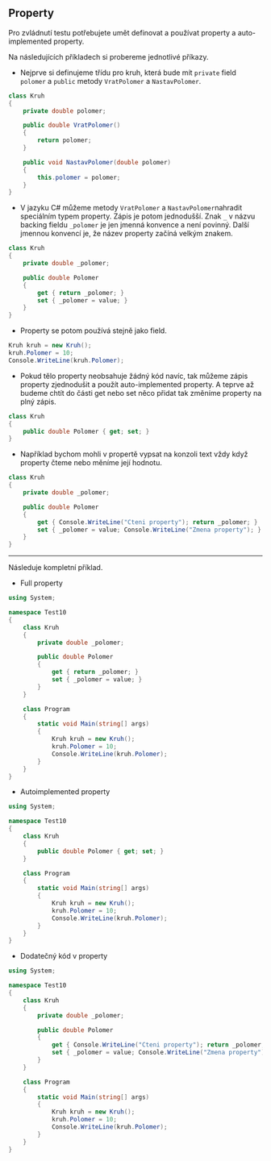 ## Property 

Pro zvládnutí testu potřebujete umět definovat a používat property a auto-implemented property. 

Na následujících příkladech si probereme jednotlivé příkazy. 

* Nejprve si definujeme třídu pro kruh, která bude mít `private` field `polomer` a `public` metody `VratPolomer` a `NastavPolomer`.
```cs 
class Kruh
{
    private double polomer;

    public double VratPolomer()
    {
        return polomer;
    }

    public void NastavPolomer(double polomer)
    {
        this.polomer = polomer;
    }
}
```
* V jazyku C# můžeme metody `VratPolomer` a `NastavPolomer`nahradit speciálním typem property. Zápis je potom jednodušší. Znak `_` v názvu backing fieldu `_polomer` je jen jmenná konvence a není povinný. Další jmennou konvencí je, že název property začíná velkým znakem.
```cs 
class Kruh
{
    private double _polomer;

    public double Polomer
    {
        get { return _polomer; }
        set { _polomer = value; }
    }
}
```
* Property se potom používá stejně jako field.
```cs 
Kruh kruh = new Kruh();
kruh.Polomer = 10;
Console.WriteLine(kruh.Polomer);
```
* Pokud tělo property neobsahuje žádný kód navíc, tak můžeme zápis property zjednodušit a použít auto-implemented property. A teprve až budeme chtít do části get nebo set něco přidat tak změníme property na plný zápis.
```cs 
class Kruh
{
    public double Polomer { get; set; }
}
```
* Například bychom mohli v propertě vypsat na konzoli text vždy když property čteme nebo měníme její hodnotu.
```cs 
class Kruh
{
    private double _polomer;

    public double Polomer
    {
        get { Console.WriteLine("Cteni property"); return _polomer; }
        set { _polomer = value; Console.WriteLine("Zmena property"); }
    }
}
```
---
Následuje kompletní příklad.

- Full property

```cs 
using System;

namespace Test10
{
    class Kruh
    {
        private double _polomer;

        public double Polomer
        {
            get { return _polomer; }
            set { _polomer = value; }
        }
    }

    class Program
    {
        static void Main(string[] args)
        {
            Kruh kruh = new Kruh();
            kruh.Polomer = 10;
            Console.WriteLine(kruh.Polomer);
        }
    }
}
```

- Autoimplemented property

```cs 
using System;

namespace Test10
{
    class Kruh
    {
        public double Polomer { get; set; }
    }   

    class Program
    {
        static void Main(string[] args)
        {
            Kruh kruh = new Kruh();
            kruh.Polomer = 10;
            Console.WriteLine(kruh.Polomer);
        }
    }
}
```

- Dodatečný kód v property

```cs 
using System;

namespace Test10
{
    class Kruh
    {
        private double _polomer;

        public double Polomer
        {
            get { Console.WriteLine("Cteni property"); return _polomer; }
            set { _polomer = value; Console.WriteLine("Zmena property"); }
        }
    }

    class Program
    {
        static void Main(string[] args)
        {
            Kruh kruh = new Kruh();
            kruh.Polomer = 10;
            Console.WriteLine(kruh.Polomer);
        }
    }
}
```
